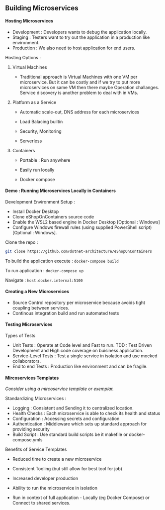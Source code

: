## Building Microservices

 

#### Hosting Microservices

- Development : Developers wants to debug the application locally.
- Staging : Testers want to try out the application in a production like environment.
- Production : We also need to host application for end users.

Hosting Options :

1. Virtual Machines
   - Traditional approach is Virtual Machines with one VM per microservice. But it can be costly and if we try to put more microservices on same VM then there maybe Operation challanges. Service discovery is another problem to deal with in VMs.

2. Platform as a Service

   - Automatic scale-out, DNS address for each microservices

   - Load Balacing builtin

   - Security, Monitoring

   - Serverless

3. Containers

   - Portable : Run anywhere

   - Easily run locally

   - Docker compose

#### Demo : Running Microservices Locally in Containers

Development Environment Setup : 

- Install Docker Desktop
- Clone eShopOnContainers source code
- Enable the WSL2 based engine in Docker Desktop [Optional : Windows]
- Configure Windows firewall rules (using supplied PowerShell script) [Optional : Windows].

Clone the repo : 

```bash
git close https://github.com/dotnet-architecture/eShopOnContainers
```

To build the application execute : `docker-compose build`

To run application : `docker-compose up`

Navigate : `host.docker.internal:5100`

#### Creating a New Microservices

- Source Control repository per microservice because avoids tight coupling between services.
- Continous integration build and run automated tests

#### Testing Microservices

Types of Tests

- Unit Tests : Operate at Code level and Fast to run. TDD : Test Driven Development and High code coverage on buisiness application.
- Service-Level Tests :  Test a single service in isolation and use mocked collaborators.
- End to end Tests : Production like environment and can be fragile.

#### Mircoservices Templates

*Consider using a mircoservice template or exemplar.*

Standardizing Microservices : 

- Logging : Consistent and Sending it to centralized location.
- Health Checks : Each microservice is able to check its health and status
- Configuration : Accessing secrets and configuration
- Authentication : Middleware which sets up standard approach for providing security
- Build Script : Use standard build scripts be it makefile or docker-compose.ymls

Benefits of Service Templates

- Reduced time to create a new microservice
- Consistent Tooling (but still allow for best tool for job)
- Increased developer production
- Ability to run the microservice in isolation

- Run in context of full application - Locally (eg Docker Compose) or Connect to shared services.